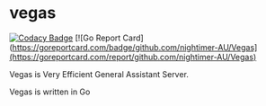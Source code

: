 # vegas

[![Codacy Badge](https://api.codacy.com/project/badge/Grade/590f529bb94c4d77818327e980fa9464)](https://www.codacy.com/app/nightimer.au/Vegas?utm_source=github.com&utm_medium=referral&utm_content=nightimer-AU/Vegas&utm_campaign=badger)
[![Go Report Card](https://goreportcard.com/badge/github.com/nightimer-AU/Vegas](https://goreportcard.com/report/github.com/nightimer-AU/Vegas)


Vegas is Very Efficient General Assistant Server.

Vegas is written in Go

